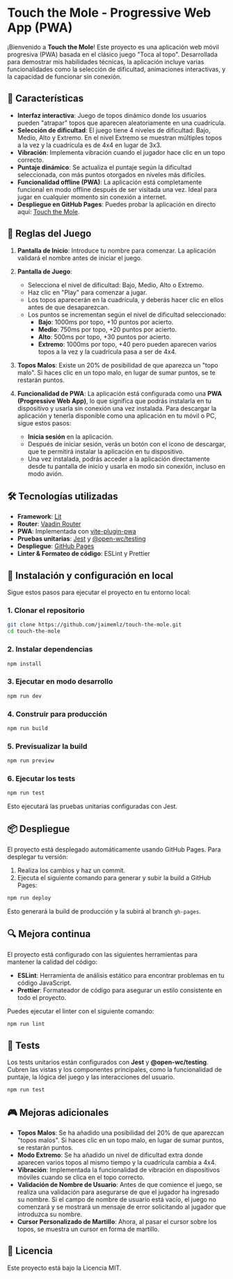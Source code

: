 # Touch the Mole - Progressive Web App (PWA)

¡Bienvenido a **Touch the Mole**! Este proyecto es una aplicación web móvil progresiva (PWA) basada en el clásico juego "Toca al topo". Desarrollada para demostrar mis habilidades técnicas, la aplicación incluye varias funcionalidades como la selección de dificultad, animaciones interactivas, y la capacidad de funcionar sin conexión.

## 🚀 Características

- **Interfaz interactiva**: Juego de topos dinámico donde los usuarios pueden "atrapar" topos que aparecen aleatoriamente en una cuadrícula.
- **Selección de dificultad**: El juego tiene 4 niveles de dificultad: Bajo, Medio, Alto y Extremo. En el nivel Extremo se muestran múltiples topos a la vez y la cuadrícula es de 4x4 en lugar de 3x3.
- **Vibración**: Implementa vibración cuando el jugador hace clic en un topo correcto.
- **Puntaje dinámico**: Se actualiza el puntaje según la dificultad seleccionada, con más puntos otorgados en niveles más difíciles.
- **Funcionalidad offline (PWA)**: La aplicación está completamente funcional en modo offline después de ser visitada una vez. Ideal para jugar en cualquier momento sin conexión a internet.
- **Despliegue en GitHub Pages**: Puedes probar la aplicación en directo aquí: [Touch the Mole](https://jaimemlz.github.io/touch-the-mole).

## 📜 Reglas del Juego

1. **Pantalla de Inicio**: Introduce tu nombre para comenzar. La aplicación validará el nombre antes de iniciar el juego.
2. **Pantalla de Juego**:
   - Selecciona el nivel de dificultad: Bajo, Medio, Alto o Extremo.
   - Haz clic en "Play" para comenzar a jugar.
   - Los topos aparecerán en la cuadrícula, y deberás hacer clic en ellos antes de que desaparezcan.
   - Los puntos se incrementan según el nivel de dificultad seleccionado:
     - **Bajo**: 1000ms por topo, +10 puntos por acierto.
     - **Medio**: 750ms por topo, +20 puntos por acierto.
     - **Alto**: 500ms por topo, +30 puntos por acierto.
     - **Extremo**: 1000ms por topo, +40 pero pueden aparecen varios topos a la vez y la cuadrícula pasa a ser de 4x4.
3. **Topos Malos**: Existe un 20% de posibilidad de que aparezca un "topo malo". Si haces clic en un topo malo, en lugar de sumar puntos, se te restarán puntos.
4. **Funcionalidad de PWA**: La aplicación está configurada como una **PWA (Progressive Web App)**, lo que significa que podrás instalarla en tu dispositivo y usarla sin conexión una vez instalada. Para descargar la aplicación y tenerla disponible como una aplicación en tu móvil o PC, sigue estos pasos:

   - **Inicia sesión** en la aplicación.
   - Después de iniciar sesión, verás un botón con el icono de descargar, que te permitirá instalar la aplicación en tu dispositivo.
   - Una vez instalada, podrás acceder a la aplicación directamente desde tu pantalla de inicio y usarla en modo sin conexión, incluso en modo avión.

## 🛠️ Tecnologías utilizadas

- **Framework**: [Lit](https://lit.dev/)
- **Router**: [Vaadin Router](https://vaadin.com/router)
- **PWA**: Implementada con [vite-plugin-pwa](https://vite-plugin-pwa.netlify.app/)
- **Pruebas unitarias**: [Jest](https://jestjs.io/) y [@open-wc/testing](https://open-wc.org/)
- **Despliegue**: [GitHub Pages](https://pages.github.com/)
- **Linter & Formateo de código**: ESLint y Prettier

## 🚀 Instalación y configuración en local

Sigue estos pasos para ejecutar el proyecto en tu entorno local:

### 1. Clonar el repositorio

```bash
git clone https://github.com/jaimemlz/touch-the-mole.git
cd touch-the-mole
```

### 2. Instalar dependencias

```bash
npm install
```

### 3. Ejecutar en modo desarrollo

```bash
npm run dev
```

### 4. Construir para producción

```bash
npm run build
```

### 5. Previsualizar la build

```bash
npm run preview
```

### 6. Ejecutar los tests

```bash
npm run test
```

Esto ejecutará las pruebas unitarias configuradas con Jest.

## 📦 Despliegue

El proyecto está desplegado automáticamente usando GitHub Pages. Para desplegar tu versión:

1. Realiza los cambios y haz un commit.
2. Ejecuta el siguiente comando para generar y subir la build a GitHub Pages:

```bash
npm run deploy
```

Esto generará la build de producción y la subirá al branch `gh-pages`.

## 🔍 Mejora continua

El proyecto está configurado con las siguientes herramientas para mantener la calidad del código:

- **ESLint**: Herramienta de análisis estático para encontrar problemas en tu código JavaScript.
- **Prettier**: Formateador de código para asegurar un estilo consistente en todo el proyecto.

Puedes ejecutar el linter con el siguiente comando:

```bash
npm run lint
```

## 🧪 Tests

Los tests unitarios están configurados con **Jest** y **@open-wc/testing**. Cubren las vistas y los componentes principales, como la funcionalidad de puntaje, la lógica del juego y las interacciones del usuario.

```bash
npm run test
```

## 🎮 Mejoras adicionales

- **Topos Malos**: Se ha añadido una posibilidad del 20% de que aparezcan "topos malos". Si haces clic en un topo malo, en lugar de sumar puntos, se restarán puntos.
- **Modo Extremo**: Se ha añadido un nivel de dificultad extra donde aparecen varios topos al mismo tiempo y la cuadrícula cambia a 4x4.
- **Vibración**: Implementada la funcionalidad de vibración en dispositivos móviles cuando se clica en el topo correcto.
- **Validación de Nombre de Usuario**: Antes de que comience el juego, se realiza una validación para asegurarse de que el jugador ha ingresado su nombre. Si el campo de nombre de usuario está vacío, el juego no comenzará y se mostrará un mensaje de error solicitando al jugador que introduzca su nombre.
- **Cursor Personalizado de Martillo**: Ahora, al pasar el cursor sobre los topos, se muestra un cursor en forma de martillo.

## 📄 Licencia

Este proyecto está bajo la Licencia MIT.
